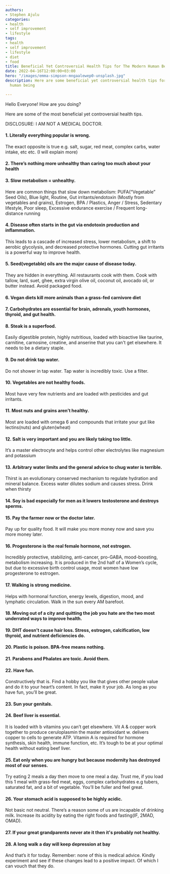 ```yaml
---
authors:
- Stephen Ajulu
categories:
- health
- self improvement
- lifestyle
tags:
- health
- self improvement
- lifestyle
- diet
- food
title: Beneficial Yet Controversial Health Tips for The Modern Human Being
date: 2022-04-16T12:00:00+03:00
hero: "/images/emma-simpson-mngaalewep0-unsplash.jpg"
description: Here are some beneficial yet controversial health tips for the modern
  human being

---
```

Hello Everyone! How are you doing?

Here are some of the most beneficial yet controversial health tips.

DISCLOSURE: I AM NOT A MEDICAL DOCTOR.

#### 1. Literally everything popular is wrong.

The exact opposite is true e.g. salt, sugar, red meat, complex carbs, water intake, etc etc. (I will explain more)

#### 2. There’s nothing more unhealthy than caring too much about your health

#### 3. Slow metabolism = unhealthy.

Here are common things that slow down metabolism: PUFA(“Vegetable” Seed Oils), Blue light, Routine, Gut irritants/endotoxin (Mostly from vegetables and grains), Estrogen, BPA / Plastics, Anger / Stress, Sedentary lifestyle, Poor sleep, Excessive endurance exercise / Frequent long-distance running

#### 4. Disease often starts in the gut via endotoxin production and inflammation.

This leads to a cascade of increased stress, lower metabolism, a shift to aerobic glycolysis, and decreased protective hormones. Cutting gut irritants is a powerful way to improve health.

#### 5. Seed(vegetable) oils are the major cause of disease today.

They are hidden in everything. All restaurants cook with them. Cook with tallow, lard, suet, ghee, extra virgin olive oil, coconut oil, avocado oil, or butter instead. Avoid packaged food.

#### 6. Vegan diets kill more animals than a grass-fed carnivore diet

#### 7. Carbohydrates are essential for brain, adrenals, youth hormones, thyroid, and gut health.

#### 8. Steak is a superfood.

Easily digestible protein, highly nutritious, loaded with bioactive like taurine, carnitine, carnosine, creatine, and anserine that you can't get elsewhere. It needs to be a dietary staple.

#### 9. Do not drink tap water.

Do not shower in tap water. Tap water is incredibly toxic. Use a filter.

#### 10. Vegetables are not healthy foods.

Most have very few nutrients and are loaded with pesticides and gut irritants.

#### 11. Most nuts and grains aren’t healthy.

Most are loaded with omega 6 and compounds that irritate your gut like lectins(nuts) and gluten(wheat)

#### 12. Salt is very important and you are likely taking too little.

It’s a master electrocyte and helps control other electrolytes like magnesium and potassium

#### 13. Arbitrary water limits and the general advice to chug water is terrible.

Thirst is an evolutionary conserved mechanism to regulate hydration and mineral balance. Excess water dilutes sodium and causes stress. Drink when thirsty

#### 14. Soy is bad especially for men as it lowers testosterone and destroys sperms.

#### 15. Pay the farmer now or the doctor later.

Pay up for quality food. It will make you more money now and save you more money later.

#### 16. Progesterone is the real female hormone, not estrogen.

Incredibly protective, stabilizing, anti-cancer, pro-GABA, mood-boosting, metabolism increasing. It is produced in the 2nd half of a Women’s cycle, but due to excessive birth control usage, most women have low progesterone to estrogen.

#### 17. Walking is strong medicine.

Helps with hormonal function, energy levels, digestion, mood, and lymphatic circulation. Walk in the sun every AM barefoot.

#### 18. Moving out of a city and quitting the job you hate are the two most underrated ways to improve health.

#### 19. DHT doesn’t cause hair loss. Stress, estrogen, calcification, low thyroid, and nutrient deficiencies do.

#### 20. Plastic is poison. BPA-free means nothing.

#### 21. Parabens and Phalates are toxic. Avoid them.

#### 22. Have fun.

Constructively that is. Find a hobby you like that gives other people value and do it to your heart’s content. In fact, make it your job. As long as you have fun, you’ll be great.

#### 23. Sun your genitals.

#### 24. Beef liver is essential.

It is loaded with b vitamins you can’t get elsewhere. Vit A & copper work together to produce ceruloplasmin the master antioxidant w. delivers copper to cells to generate ATP. Vitamin A is required for hormone synthesis, skin health, immune function, etc. It’s tough to be at your optimal health without eating beef liver.

#### 25. Eat only when you are hungry but because modernity has destroyed most of our senses.

Try eating 2 meals a day then move to one meal a day. Trust me, if you load this 1 meal with grass-fed meat, eggs, complex carbohydrates e.g tubers, saturated fat, and a bit of vegetable. You’ll be fuller and feel great.

#### 26. Your stomach acid is supposed to be highly acidic.

Not basic not neutral. There’s a reason some of us are incapable of drinking milk. Increase its acidity by eating the right foods and fasting(IF, 2MAD, OMAD).

#### 27. If your great grandparents never ate it then it's probably not healthy.

#### 28. A long walk a day will keep depression at bay

And that’s it for today. Remember: none of this is medical advice. Kindly experiment and see if these changes lead to a positive impact. Of which I can vouch that they do.